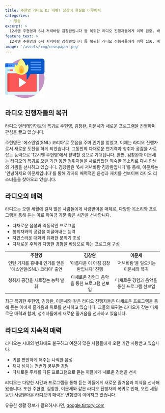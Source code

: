 ```yaml
---
title: 주현영 라디오 DJ 데뷔! 상상이 현실로 이루어져
categories:
  - 방송
excerpt: >
  12시엔 주현영과 6시 저녁바람 김창완입니다 등 복귀한 라디오 진행자들에게 이목 집중. 배우 주현영은 ‘에스엔엘 코리아’에서의 경험이 라디오 진행에도 도움이 될 것으로 기대되며, 김창완과 이문세는 1970년대부터 라디오를 통해 귀를 즐겁게 해왔다. 새로운 시간대에 새로운 목소리가 라디오를 채우고 있으며, 과거부터 현재까지 다양한 세대들의 이목을 끌어왔다. 이들의 재치 있는 언변과 풍부한 경험은 청취자들과의 공감을 얻는 데 도움이 될 것으로 보인다.
feature_text: >
  12시엔 주현영과 6시 저녁바람 김창완입니다 등 복귀한 라디오 진행자들에게 이목 집중. 배우 주현영은 ‘에스엔엘 코리아’에서의 경험이 라디오 진행에도 도움이 될 것으로 기대되며, 김창완과 이문세는 1970년대부터 라디오를 통해 귀를 즐겁게 해왔다. 새로운 시간대에 새로운 목소리가 라디오를 채우고 있으며, 과거부터 현재까지 다양한 세대들의 이목을 끌어왔다. 이들의 재치 있는 언변과 풍부한 경험은 청취자들과의 공감을 얻는 데 도움이 될 것으로 보인다.
image: '/assets/img/newspaper.png'
---
```


<p><img src="/assets/img/news.png" alt="rentncar 속보" /></p>

<h2>라디오 진행자들의 복귀</h2>

<p>라디오 엔터테인먼트의 복귀로 주현영, 김창완, 이문세가 새로운 프로그램을 진행하며 관심을 끌고 있습니다. </p>

<p data-ke-size="size16">주현영은 '에스엔엘(SNL) 코리아'로 웃음을 주며 인기를 얻었고, 이제는 라디오 진행자로서 새로운 도전을 하게 되었습니다. 그동안의 다채로운 연기력과 청취자 공감을 사로잡는 능력으로 '12시엔 주현영'에서 활약할 것으로 기대됩니다. 한편, 김창완과 이문세는 라디오의 복귀로 오랜 기간 동안 청취자들을 사로잡았던 익숙한 목소리로 다시 만남의 기쁨을 선사하고 있습니다. 김창완은 '6시 저녁바람 김창완입니다'를 통해, 이문세는 '안녕하세요 이문세입니다'를 통해 각자의 매력적인 음성과 재치를 선보이며 라디오 리스너들을 찾아오고 있습니다.  </p>

<h2>라디오의 매력</h2>

<p>라디오는 오랜 세월에 걸쳐 많은 사람들에게 사랑받아온 매체로, 다양한 목소리와 프로그램을 통해 듣는 이로 하여금 기분 좋은 시간을 선사합니다. </p>

<ul>
  <li>다채로운 음성과 역동적인 프로그램</li>
  <li>청취자와의 공감을 이끌어내는 능력</li>
  <li>자연스러운 대화와 유쾌한 분위기 조성</li>
  <li>다채로운 주제와 다양한 경험을 바탕으로 하는 프로그램 구성</li>
</ul>

<table>
  <tr>
    <td style="text-align: center; height: 17px;"><b>주현영</b></td>
    <td style="text-align: center; height: 17px;"><b>김창완</b></td>
    <td style="text-align: center; height: 17px;"><b>이문세</b></td>
  </tr>
  <tr>
    <td style="text-align: center; height: 17px;">인턴 기자를 흉내내 인기를 얻은 '에스엔엘(SNL) 코리아' 출연</td>
    <td style="text-align: center; height: 17px;">'아름다운 이 아침 김창완입니다' 진행</td>
    <td style="text-align: center; height: 17px;">'저녁바람'을 일으키는 이문세의 복귀</td>
  </tr>
  <tr>
    <td style="text-align: center; height: 17px;">청취자 공감을 사로잡는 능력 발휘</td>
    <td style="text-align: center; height: 17px;">다채로운 경험과 음악을 통한 프로그램 선보임</td>
    <td style="text-align: center; height: 17px;">다채로운 경험과 음악을 통한 프로그램 선보임</td>
  </tr>
</table>

<p data-ke-size="size16">최근 복귀한 주현영, 김창완, 이문세와 같은 라디오 진행자들은 다채로운 프로그램을 통해 듣는 이에게 즐거움과 위로를 선사하고 있습니다. 그들의 복귀는 라디오가 갖는 다채로운 매력과 함께, 청취자들에게 새로운 즐거움을 선사하고 있습니다. </p>

<h2>라디오의 지속적 매력</h2>

<p>라디오는 시대의 변화에도 불구하고 여전히 많은 사람들에게 오랜 기간 사랑받고 있습니다. </p>

<ul>
  <li>귀를 편안하게 해주는 나직한 음성</li>
  <li>재치 넘치는 언변과 풍부한 경험</li>
  <li>다채로운 주제를 다룬 프로그램으로 듣는 이들에게 새로운 경험을 선사</li>
</ul>

<p data-ke-size="size16">랴디오는 다양한 시간과 프로그램을 통해 듣는 이들에게 새로운 즐거움과 지식을 선사해왔습니다. 또한 주현영, 김창완, 이문세와 같은 라디오 진행자의 복귀로 인해, 오랜 세월 동안 사랑받아온 라디오의 매력은 변함없이 이어지고 있습니다. </p>
유용한 생활 정보가 필요하시다면, <a href="https://qoogle.tistory.com" rel="dofollow">qoogle.tistory.com</a>


